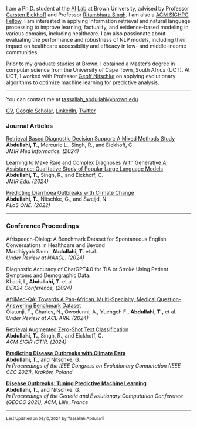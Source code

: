 
I am a Ph.D. student at the [AI Lab](http://brown.edu/Research/AI/index.html) at Brown University, advised by Professor [Carsten Eickhoff](http://brown.edu/Research/AI/people/carsten.html) and Professor [Ritambhara Singh](https://ritambharasingh.com/). I am also a [ACM SIGHPC Fellow](https://www.sighpc.org/for-your-career/fellowships/2022-fellowship-winners). I am interested in applying information retrieval and natural language processing to improve learning, factuality, and evidence-based modeling in various domains, including healthcare. I am also passionate about evaluating the performance and robustness of NLP models, including their impact on healthcare accessibility and efficacy in low- and middle-income communities.


Prior to my graduate studies at Brown, I obtained a Master’s degree in computer science from the University of Cape Town, South Africa (UCT). At UCT, I worked with Professor [Geoff Nitschke](http://www.nitschke-lab.uct.ac.za/nitschke/people) on applying evolutionary algorithms to optimize machine learning for predictive analysis. 

---
You can contact me at tassallah_abdullahi@brown.edu
 
<a href="https://Tassabdul.github.io/pdf/Resume_General_Oct.pdf" target="_blank">CV</a>, [Google Scholar](https://scholar.google.com/citations?user=1NdMs_4AAAAJ&hl=en), [LinkedIn](https://www.linkedin.com/in/tassallah-amina-abdullahi-06a16ab9), [Twitter](https://twitter.com/amilah_dul)
<!-- Remove above link if you don't want to attibute -->


### Journal Articles

[Retrieval Based Diagnostic Decision Support: A Mixed Methods Study](https://preprints.jmir.org/preprint/50209)\
**Abdullahi, T.**, Mercurio L., Singh, R., and Eickhoff, C. \
_JMIR Med Informatics. (2024)_

[Learning to Make Rare and Complex Diagnoses With Generative AI Assistance: Qualitative Study of Popular Large Language Models](https://mededu.jmir.org/2024/1/e51391)\
**Abdullahi, T.**, Singh, R., and Eickhoff, C. \
_JMIR Edu. (2024)_


[Predicting Diarrhoea Outbreaks with Climate Change](https://Tassabdul.github.io/pdf/2022-Predicting%20diarrhoea%20outbreaks%20with%20climate%20change.pdf)\
**Abdullahi, T.**, Nitschke, G., and Sweijd, N. \
_PLoS ONE. (2022)_

---
### Conference Proceedings

Afrispeech-Dialog: A Benchmark Dataset for Spontaneous English Conversations in Healthcare and Beyond\
Mardhiyyah Sanni, **Abdullahi, T.** et al.\
_Under Review at NAACL. (2024)_

Diagnostic Accuracy of ChatGPT4.0 for TIA or Stroke Using Patient Symptoms and Demographic Data.\
Khatri, I.,  **Abdullahi, T.** et al. \
_DEX24 Conference, (2024)_

[AfriMed-QA: Towards A Pan-African, Multi-Specialty, Medical Question-Answering Benchmark Dataset](https://huggingface.co/datasets/intronhealth/afrimedqa_v2)\
Olatunji, T., Charles, N., Owodunni, A., Yuehgoh F., **Abdullahi, T.**, et al.\
_Under Review at ACL ARR. (2024)_

[Retrieval Augmented Zero-Shot Text Classification](https://openreview.net/pdf?id=Z7JgoQ7R9Y)\
**Abdullahi, T.**, Singh, R., and Eickhoff, C. \
_ACM SIGIR ICTIR. (2024)_

**[Predicting Disease Outbreaks with Climate Data](https://Tassabdul.github.io/pdf/2021-Predicting%20Disease%20Outbreaks%20with%20Climate%20Data.pdf)**\
**Abdullahi, T.**, and Nitschke, G.\
_In Proceedings of the IEEE Congress on Evolutionary Computation (IEEE CEC 2021), Kraków, Poland_ 

**[Disease Outbreaks: Tuning Predictive Machine Learning](https://Tassabdul.github.io/pdf/2021-Tuning%20Predictive%20Machine%20Learning.pdf)**\
**Abdullahi, T.**, and Nitschke. G.\
_In Proceedings of the Genetic and Evolutionary Computation Conference (GECCO 2021), ACM, Lille, France_

---

<p style="font-size:11px">Last Updated on 06/10/2024 by Tassallah Abdullahi</p>
<!-- Remove above link if you don't want to attibute -->

